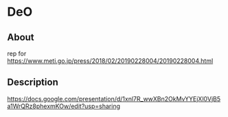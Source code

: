 # DeO

## About

rep for https://www.meti.go.jp/press/2018/02/20190228004/20190228004.html

## Description

https://docs.google.com/presentation/d/1xnl7R_wwXBn2OkMvYYEjXl0VjB5a1WrQRz8phexmKOw/edit?usp=sharing
